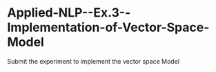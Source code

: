 # Applied-NLP--Ex.3--Implementation-of-Vector-Space-Model
Submit the experiment to implement the vector space Model
